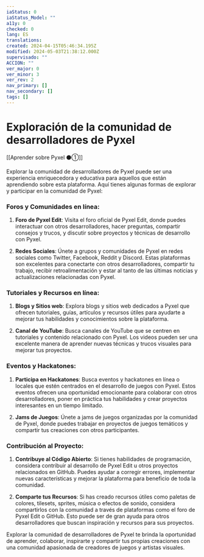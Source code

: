 ```yaml
---
iaStatus: 0
iaStatus_Model: ""
a11y: 0
checked: 0
lang: ES
translations: 
created: 2024-04-15T05:46:34.195Z
modified: 2024-05-03T21:38:12.000Z
supervisado: ""
ACCION: ""
ver_major: 0
ver_minor: 3
ver_rev: 2
nav_primary: []
nav_secondary: []
tags: []
---
```

# Exploración de la comunidad de desarrolladores de Pyxel

[[Aprender sobre Pyxel  ⚫①]]

Explorar la comunidad de desarrolladores de Pyxel puede ser una experiencia enriquecedora y educativa para aquellos que están aprendiendo sobre esta plataforma. Aquí tienes algunas formas de explorar y participar en la comunidad de Pyxel:

### Foros y Comunidades en línea:

1. **Foro de Pyxel Edit**: Visita el foro oficial de Pyxel Edit, donde puedes interactuar con otros desarrolladores, hacer preguntas, compartir consejos y trucos, y discutir sobre proyectos y técnicas de desarrollo con Pyxel.
   
2. **Redes Sociales**: Únete a grupos y comunidades de Pyxel en redes sociales como Twitter, Facebook, Reddit y Discord. Estas plataformas son excelentes para conectarte con otros desarrolladores, compartir tu trabajo, recibir retroalimentación y estar al tanto de las últimas noticias y actualizaciones relacionadas con Pyxel.

### Tutoriales y Recursos en línea:

1. **Blogs y Sitios web**: Explora blogs y sitios web dedicados a Pyxel que ofrecen tutoriales, guías, artículos y recursos útiles para ayudarte a mejorar tus habilidades y conocimientos sobre la plataforma.

2. **Canal de YouTube**: Busca canales de YouTube que se centren en tutoriales y contenido relacionado con Pyxel. Los videos pueden ser una excelente manera de aprender nuevas técnicas y trucos visuales para mejorar tus proyectos.

### Eventos y Hackatones:

1. **Participa en Hackatones**: Busca eventos y hackatones en línea o locales que estén centrados en el desarrollo de juegos con Pyxel. Estos eventos ofrecen una oportunidad emocionante para colaborar con otros desarrolladores, poner en práctica tus habilidades y crear proyectos interesantes en un tiempo limitado.

2. **Jams de Juegos**: Únete a jams de juegos organizadas por la comunidad de Pyxel, donde puedes trabajar en proyectos de juegos temáticos y compartir tus creaciones con otros participantes.

### Contribución al Proyecto:

1. **Contribuye al Código Abierto**: Si tienes habilidades de programación, considera contribuir al desarrollo de Pyxel Edit u otros proyectos relacionados en GitHub. Puedes ayudar a corregir errores, implementar nuevas características y mejorar la plataforma para beneficio de toda la comunidad.

2. **Comparte tus Recursos**: Si has creado recursos útiles como paletas de colores, tilesets, sprites, música o efectos de sonido, considera compartirlos con la comunidad a través de plataformas como el foro de Pyxel Edit o GitHub. Esto puede ser de gran ayuda para otros desarrolladores que buscan inspiración y recursos para sus proyectos.

Explorar la comunidad de desarrolladores de Pyxel te brinda la oportunidad de aprender, colaborar, inspirarte y compartir tus propias creaciones con una comunidad apasionada de creadores de juegos y artistas visuales.